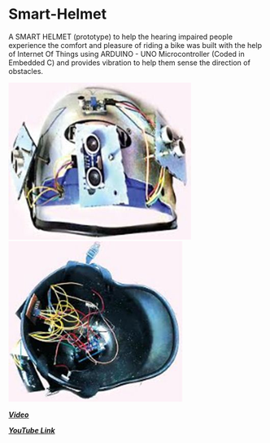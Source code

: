 # Smart-Helmet

A SMART HELMET (prototype) to help the hearing impaired people experience the comfort and pleasure of riding a bike was built with the help of Internet Of Things using ARDUINO - UNO Microcontroller (Coded in Embedded C) and provides vibration to help them sense the direction of obstacles.

![Prototype Image](https://github.com/KarishmaMarimuthu/Smart-Helmet/blob/master/Helmet%20Prototype.JPG) &emsp;&emsp;&emsp;&emsp;![Inner View](https://github.com/KarishmaMarimuthu/Smart-Helmet/blob/master/Inner%20View%20of%20Prototype.JPG)

_**[Video](https://drive.google.com/open?id=1wXzMjI-VvUcYSD6Q7pz5xRBNW9BFg1qo)**_

_**[YouTube Link](https://www.youtube.com/watch?v=Ura30iEriD4)**_
